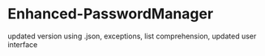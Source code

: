 # Enhanced-PasswordManager
updated version using .json, exceptions, list comprehension, updated user interface
